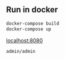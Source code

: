 ## Run in docker

```bash
docker-compose build
docker-compose up
```

[localhost:8080](http://localhost:8080)

`admin/admin`
